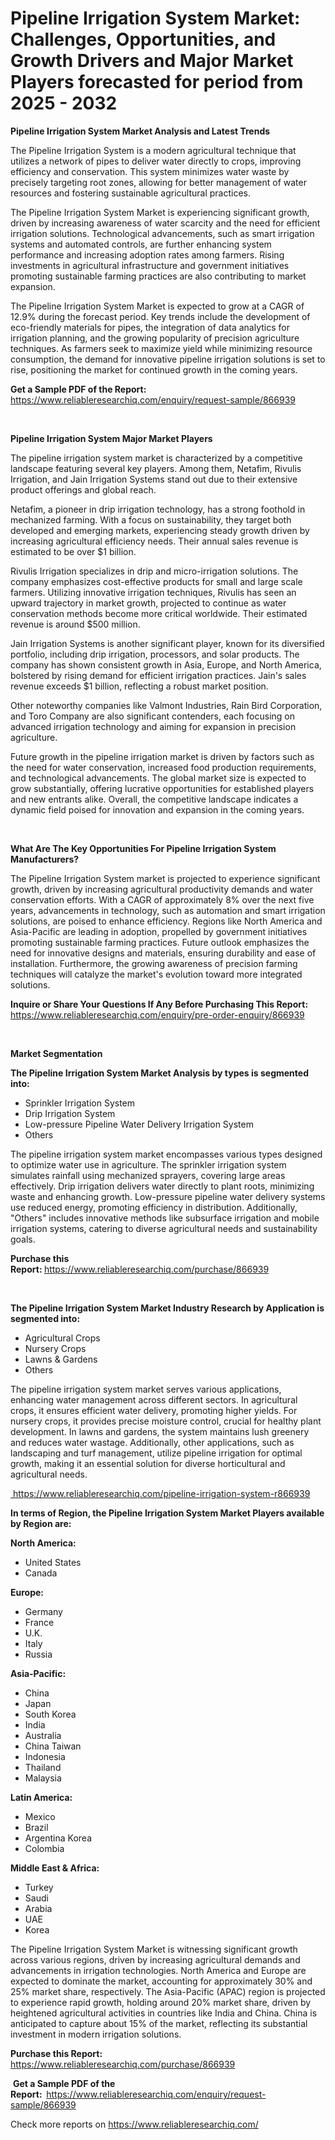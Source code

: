<p><h1>Pipeline Irrigation System Market: Challenges, Opportunities, and Growth Drivers and Major Market Players forecasted for period from 2025 - 2032</h1></p><p><strong>Pipeline Irrigation System Market Analysis and Latest Trends</strong></p>
<p><p>The Pipeline Irrigation System is a modern agricultural technique that utilizes a network of pipes to deliver water directly to crops, improving efficiency and conservation. This system minimizes water waste by precisely targeting root zones, allowing for better management of water resources and fostering sustainable agricultural practices.</p><p>The Pipeline Irrigation System Market is experiencing significant growth, driven by increasing awareness of water scarcity and the need for efficient irrigation solutions. Technological advancements, such as smart irrigation systems and automated controls, are further enhancing system performance and increasing adoption rates among farmers. Rising investments in agricultural infrastructure and government initiatives promoting sustainable farming practices are also contributing to market expansion.</p><p>The Pipeline Irrigation System Market is expected to grow at a CAGR of 12.9% during the forecast period. Key trends include the development of eco-friendly materials for pipes, the integration of data analytics for irrigation planning, and the growing popularity of precision agriculture techniques. As farmers seek to maximize yield while minimizing resource consumption, the demand for innovative pipeline irrigation solutions is set to rise, positioning the market for continued growth in the coming years.</p></p>
<p><strong>Get a Sample PDF of the Report:&nbsp;</strong> <a href="https://www.reliableresearchiq.com/enquiry/request-sample/866939?utm_campaign=1876&utm_medium=2&utm_source=Github&utm_content=ia&utm_term=10042025&utm_id=pipeline-irrigation-system">https://www.reliableresearchiq.com/enquiry/request-sample/866939</a></p>
<p>&nbsp;</p>
<p><strong>Pipeline Irrigation System Major Market Players</strong></p>
<p><p>The pipeline irrigation system market is characterized by a competitive landscape featuring several key players. Among them, Netafim, Rivulis Irrigation, and Jain Irrigation Systems stand out due to their extensive product offerings and global reach. </p><p>Netafim, a pioneer in drip irrigation technology, has a strong foothold in mechanized farming. With a focus on sustainability, they target both developed and emerging markets, experiencing steady growth driven by increasing agricultural efficiency needs. Their annual sales revenue is estimated to be over $1 billion.</p><p>Rivulis Irrigation specializes in drip and micro-irrigation solutions. The company emphasizes cost-effective products for small and large scale farmers. Utilizing innovative irrigation techniques, Rivulis has seen an upward trajectory in market growth, projected to continue as water conservation methods become more critical worldwide. Their estimated revenue is around $500 million.</p><p>Jain Irrigation Systems is another significant player, known for its diversified portfolio, including drip irrigation, processors, and solar products. The company has shown consistent growth in Asia, Europe, and North America, bolstered by rising demand for efficient irrigation practices. Jain's sales revenue exceeds $1 billion, reflecting a robust market position.</p><p>Other noteworthy companies like Valmont Industries, Rain Bird Corporation, and Toro Company are also significant contenders, each focusing on advanced irrigation technology and aiming for expansion in precision agriculture. </p><p>Future growth in the pipeline irrigation market is driven by factors such as the need for water conservation, increased food production requirements, and technological advancements. The global market size is expected to grow substantially, offering lucrative opportunities for established players and new entrants alike. Overall, the competitive landscape indicates a dynamic field poised for innovation and expansion in the coming years.</p></p>
<p>&nbsp;</p>
<p><strong>What Are The Key Opportunities For Pipeline Irrigation System Manufacturers?</strong></p>
<p><p>The Pipeline Irrigation System market is projected to experience significant growth, driven by increasing agricultural productivity demands and water conservation efforts. With a CAGR of approximately 8% over the next five years, advancements in technology, such as automation and smart irrigation solutions, are poised to enhance efficiency. Regions like North America and Asia-Pacific are leading in adoption, propelled by government initiatives promoting sustainable farming practices. Future outlook emphasizes the need for innovative designs and materials, ensuring durability and ease of installation. Furthermore, the growing awareness of precision farming techniques will catalyze the market's evolution toward more integrated solutions.</p></p>
<p><strong>Inquire or Share Your Questions If Any Before Purchasing This Report:</strong> <a href="https://www.reliableresearchiq.com/enquiry/pre-order-enquiry/866939?utm_campaign=1876&utm_medium=2&utm_source=Github&utm_content=ia&utm_term=10042025&utm_id=pipeline-irrigation-system">https://www.reliableresearchiq.com/enquiry/pre-order-enquiry/866939</a></p>
<p>&nbsp;</p>
<p><strong>Market Segmentation</strong></p>
<p><strong>The Pipeline Irrigation System Market Analysis by types is segmented into:</strong></p>
<p><ul><li>Sprinkler Irrigation System</li><li>Drip Irrigation System</li><li>Low-pressure Pipeline Water Delivery Irrigation System</li><li>Others</li></ul></p>
<p><p>The pipeline irrigation system market encompasses various types designed to optimize water use in agriculture. The sprinkler irrigation system simulates rainfall using mechanized sprayers, covering large areas effectively. Drip irrigation delivers water directly to plant roots, minimizing waste and enhancing growth. Low-pressure pipeline water delivery systems use reduced energy, promoting efficiency in distribution. Additionally, "Others" includes innovative methods like subsurface irrigation and mobile irrigation systems, catering to diverse agricultural needs and sustainability goals.</p></p>
<p><strong>Purchase this Report:&nbsp;</strong><a href="https://www.reliableresearchiq.com/purchase/866939?utm_campaign=1876&utm_medium=2&utm_source=Github&utm_content=ia&utm_term=10042025&utm_id=pipeline-irrigation-system">https://www.reliableresearchiq.com/purchase/866939</a></p>
<p>&nbsp;</p>
<p><strong>The Pipeline Irrigation System Market Industry Research by Application is segmented into:</strong></p>
<p><ul><li>Agricultural Crops</li><li>Nursery Crops</li><li>Lawns & Gardens</li><li>Others</li></ul></p>
<p><p>The pipeline irrigation system market serves various applications, enhancing water management across different sectors. In agricultural crops, it ensures efficient water delivery, promoting higher yields. For nursery crops, it provides precise moisture control, crucial for healthy plant development. In lawns and gardens, the system maintains lush greenery and reduces water wastage. Additionally, other applications, such as landscaping and turf management, utilize pipeline irrigation for optimal growth, making it an essential solution for diverse horticultural and agricultural needs.</p></p>
<p><a href="https://www.reliableresearchiq.com/pipeline-irrigation-system-r866939?utm_campaign=1876&utm_medium=2&utm_source=Github&utm_content=ia&utm_term=10042025&utm_id=pipeline-irrigation-system">&nbsp;https://www.reliableresearchiq.com/pipeline-irrigation-system-r866939</a></p>
<p><strong>In terms of Region, the Pipeline Irrigation System Market Players available by Region are:</strong></p>
<p>
    <p> <strong> North America: </strong>
        <ul>
            <li>United States</li>
            <li>Canada</li>
        </ul>
        </p> 
    <p> <strong> Europe: </strong>
        <ul>
            <li>Germany</li>
            <li>France</li>
            <li>U.K.</li>
            <li>Italy</li>
            <li>Russia</li>
        </ul>
        </p> 
    <p> <strong> Asia-Pacific: </strong>
        <ul>
            <li>China</li>
            <li>Japan</li>
            <li>South Korea</li>
            <li>India</li>
            <li>Australia</li>
            <li>China Taiwan</li>
            <li>Indonesia</li>
            <li>Thailand</li>
            <li>Malaysia</li>
        </ul>
        </p> 
    <p> <strong> Latin America: </strong>
        <ul>
            <li>Mexico</li>
            <li>Brazil</li>
            <li>Argentina Korea</li>
            <li>Colombia</li>
        </ul>
        </p> 
    <p> <strong> Middle East & Africa: </strong>
        <ul>
            <li>Turkey</li>
            <li>Saudi</li>
            <li>Arabia</li>
            <li>UAE</li>
            <li>Korea</li>
        </ul>
    </p>
    </p>
<p><p>The Pipeline Irrigation System Market is witnessing significant growth across various regions, driven by increasing agricultural demands and advancements in irrigation technologies. North America and Europe are expected to dominate the market, accounting for approximately 30% and 25% market share, respectively. The Asia-Pacific (APAC) region is projected to experience rapid growth, holding around 20% market share, driven by heightened agricultural activities in countries like India and China. China is anticipated to capture about 15% of the market, reflecting its substantial investment in modern irrigation solutions.</p></p>
<p><strong>Purchase this Report: </strong><a href="https://www.reliableresearchiq.com/purchase/866939?utm_campaign=1876&utm_medium=2&utm_source=Github&utm_content=ia&utm_term=10042025&utm_id=pipeline-irrigation-system">https://www.reliableresearchiq.com/purchase/866939</a></p>
<p>&nbsp;<strong>Get a Sample PDF of the Report:&nbsp;&nbsp;</strong><a href="https://www.reliableresearchiq.com/enquiry/request-sample/866939?utm_campaign=1876&utm_medium=2&utm_source=Github&utm_content=ia&utm_term=10042025&utm_id=pipeline-irrigation-system">https://www.reliableresearchiq.com/enquiry/request-sample/866939</a></p>
<p><strong></strong></p>
<p>Check more reports on <a href="https://www.reliableresearchiq.com/?utm_campaign=1876&utm_medium=2&utm_source=Github&utm_content=ia&utm_term=10042025&utm_id=pipeline-irrigation-system">https://www.reliableresearchiq.com/</a></p>